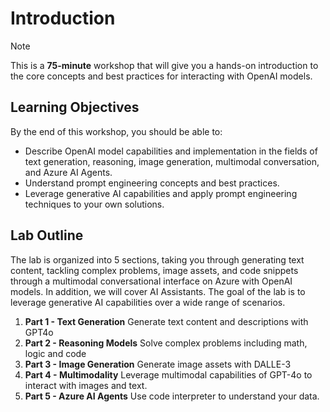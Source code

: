 # Introduction

> [!NOTE]
>This is a **75-minute** workshop that will give you a hands-on introduction to the core concepts and best practices for interacting with OpenAI models.

## Learning Objectives

By the end of this workshop, you should be able to:

 - Describe OpenAI model capabilities and implementation in the fields of text generation, reasoning, image generation, multimodal conversation, and Azure AI Agents.
 - Understand prompt engineering concepts and best practices.
 - Leverage generative AI capabilities and apply prompt engineering techniques to your own solutions.

## Lab Outline

The lab is organized into 5 sections, taking you through generating text content, tackling complex problems, image assets, and code snippets through a multimodal conversational interface on Azure with OpenAI models. In addition, we will cover AI Assistants. The goal of the lab is to leverage generative AI capabilities over a wide range of scenarios.

1. **Part 1 - Text Generation** Generate text content and descriptions with GPT4o
2. **Part 2 - Reasoning Models** Solve complex problems including math, logic and code
3. **Part 3 - Image Generation** Generate image assets with DALLE-3
4. **Part 4 - Multimodality** Leverage multimodal capabilities of GPT-4o to interact with images and text.
5. **Part 5 - Azure AI Agents** Use code interpreter to understand your data.
